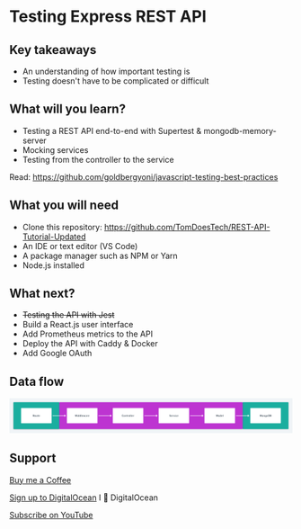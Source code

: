 # Testing Express REST API

## Key takeaways
* An understanding of how important testing is
* Testing doesn't have to be complicated or difficult

## What will you learn?
* Testing a REST API end-to-end with Supertest & mongodb-memory-server
* Mocking services
* Testing from the controller to the service


Read: https://github.com/goldbergyoni/javascript-testing-best-practices

## What you will need
* Clone this repository: https://github.com/TomDoesTech/REST-API-Tutorial-Updated
* An IDE or text editor (VS Code)
* A package manager such as NPM or Yarn
* Node.js installed


## What next?
* ~~Testing the API with Jest~~
* Build a React.js user interface
* Add Prometheus metrics to the API
* Deploy the API with Caddy & Docker
* Add Google OAuth

## Data flow
![](./diagrams/data-flow-testing.png)


## Support
[Buy me a Coffee](https://www.buymeacoffee.com/tomn)

[Sign up to DigitalOcean](https://m.do.co/c/1b74cb8c56f4) I 💖 DigitalOcean

[Subscribe on YouTube](https://www.youtube.com/TomDoesTech)

